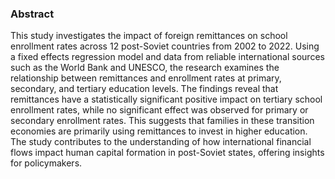 ### Abstract <br>
This study investigates the impact of foreign remittances on school enrollment rates across 12 post-Soviet countries from 2002 to 2022. Using a fixed effects regression model and data from reliable international sources such as the World Bank and UNESCO, the research examines the relationship between remittances and enrollment rates at primary, secondary, and tertiary education levels. The findings reveal that remittances have a statistically significant positive impact on tertiary school enrollment rates, while no significant effect was observed for primary or secondary enrollment rates. This suggests that families in these transition economies are primarily using remittances to invest in higher education. The study contributes to the understanding of how international financial flows impact human capital formation in post-Soviet states, offering insights for policymakers.
